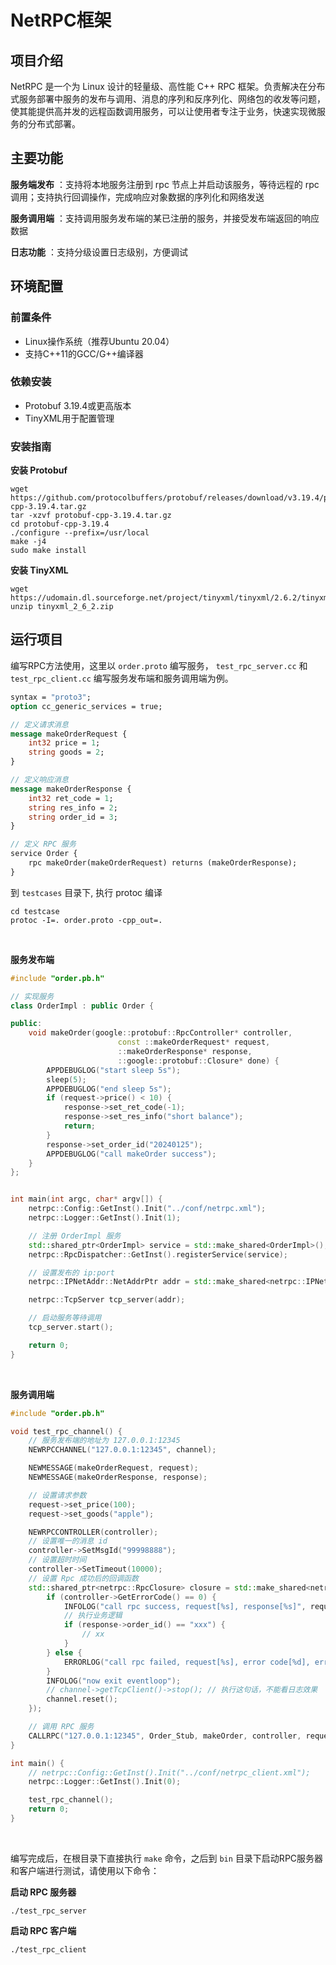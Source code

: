 # NetRPC框架
## 项目介绍
NetRPC 是一个为 Linux 设计的轻量级、高性能 C++ RPC 框架。负责解决在分布式服务部署中服务的发布与调用、消息的序列和反序列化、网络包的收发等问题，使其能提供高并发的远程函数调用服务，可以让使用者专注于业务，快速实现微服务的分布式部署。

## 主要功能
**服务端发布** ：支持将本地服务注册到 rpc 节点上并启动该服务，等待远程的 rpc 调用；支持执行回调操作，完成响应对象数据的序列化和网络发送

**服务调用端** ：支持调用服务发布端的某已注册的服务，并接受发布端返回的响应数据

**日志功能** ：支持分级设置日志级别，方便调试



## 环境配置
### 前置条件
* Linux操作系统（推荐Ubuntu 20.04）
* 支持C++11的GCC/G++编译器

### 依赖安装
* Protobuf 3.19.4或更高版本
* TinyXML用于配置管理

### 安装指南
**安装 Protobuf**
```
wget https://github.com/protocolbuffers/protobuf/releases/download/v3.19.4/protobuf-cpp-3.19.4.tar.gz
tar -xzvf protobuf-cpp-3.19.4.tar.gz
cd protobuf-cpp-3.19.4
./configure --prefix=/usr/local
make -j4
sudo make install
```

**安装 TinyXML**
```
wget https://udomain.dl.sourceforge.net/project/tinyxml/tinyxml/2.6.2/tinyxml_2_6_2.zip
unzip tinyxml_2_6_2.zip
```


## 运行项目

编写RPC方法使用，这里以 `order.proto` 编写服务， `test_rpc_server.cc` 和 `test_rpc_client.cc` 编写服务发布端和服务调用端为例。

```proto
syntax = "proto3";
option cc_generic_services = true;

// 定义请求消息
message makeOrderRequest {
    int32 price = 1;
    string goods = 2;
}

// 定义响应消息
message makeOrderResponse {
    int32 ret_code = 1;
    string res_info = 2;
    string order_id = 3;
}

// 定义 RPC 服务
service Order {
    rpc makeOrder(makeOrderRequest) returns (makeOrderResponse);
}

```
到 `testcases` 目录下, 执行 protoc 编译 
```shell
cd testcase
protoc -I=. order.proto -cpp_out=.
```
&nbsp;

**服务发布端**
```cpp
#include "order.pb.h"

// 实现服务
class OrderImpl : public Order {

public:
    void makeOrder(google::protobuf::RpcController* controller,
                        const ::makeOrderRequest* request,
                        ::makeOrderResponse* response,
                        ::google::protobuf::Closure* done) {
        APPDEBUGLOG("start sleep 5s");
        sleep(5);
        APPDEBUGLOG("end sleep 5s");
        if (request->price() < 10) {
            response->set_ret_code(-1);
            response->set_res_info("short balance");
            return;
        }
        response->set_order_id("20240125");
        APPDEBUGLOG("call makeOrder success");
    }
};


int main(int argc, char* argv[]) {
    netrpc::Config::GetInst().Init("../conf/netrpc.xml");
    netrpc::Logger::GetInst().Init(1);

    // 注册 OrderImpl 服务
    std::shared_ptr<OrderImpl> service = std::make_shared<OrderImpl>();
    netrpc::RpcDispatcher::GetInst().registerService(service);

    // 设置发布的 ip:port
    netrpc::IPNetAddr::NetAddrPtr addr = std::make_shared<netrpc::IPNetAddr>("127.0.0.1", netrpc::Config::GetInst().m_port);

    netrpc::TcpServer tcp_server(addr);

    // 启动服务等待调用
    tcp_server.start();

    return 0;
}
```
&nbsp;

**服务调用端**
```cpp
#include "order.pb.h"

void test_rpc_channel() {
    // 服务发布端的地址为 127.0.0.1:12345
    NEWRPCCHANNEL("127.0.0.1:12345", channel);

    NEWMESSAGE(makeOrderRequest, request);
    NEWMESSAGE(makeOrderResponse, response);

    // 设置请求参数
    request->set_price(100);
    request->set_goods("apple");

    NEWRPCCONTROLLER(controller);
    // 设置唯一的消息 id
    controller->SetMsgId("99998888");
    // 设置超时时间
    controller->SetTimeout(10000);
    // 设置 Rpc 成功后的回调函数
    std::shared_ptr<netrpc::RpcClosure> closure = std::make_shared<netrpc::RpcClosure>([request, response, channel, controller]() mutable {
        if (controller->GetErrorCode() == 0) {
            INFOLOG("call rpc success, request[%s], response[%s]", request->ShortDebugString().c_str(), response->ShortDebugString().c_str());
            // 执行业务逻辑
            if (response->order_id() == "xxx") {
                // xx
            }  
        } else {
            ERRORLOG("call rpc failed, request[%s], error code[%d], error info[%s]", request->ShortDebugString().c_str(), controller->GetErrorCode(), controller->GetErrorInfo().c_str());
        }
        INFOLOG("now exit eventloop");
        // channel->getTcpClient()->stop(); // 执行这句话，不能看日志效果
        channel.reset();
    });

    // 调用 RPC 服务
    CALLRPC("127.0.0.1:12345", Order_Stub, makeOrder, controller, request, response, closure);
}

int main() {
    // netrpc::Config::GetInst().Init("../conf/netrpc_client.xml");
    netrpc::Logger::GetInst().Init(0);

    test_rpc_channel();
    return 0;
}
```
&nbsp;


编写完成后，在根目录下直接执行 `make` 命令，之后到 `bin` 目录下启动RPC服务器和客户端进行测试，请使用以下命令：

**启动 RPC 服务器**

```
./test_rpc_server 
```

**启动 RPC 客户端**

```
./test_rpc_client
```


